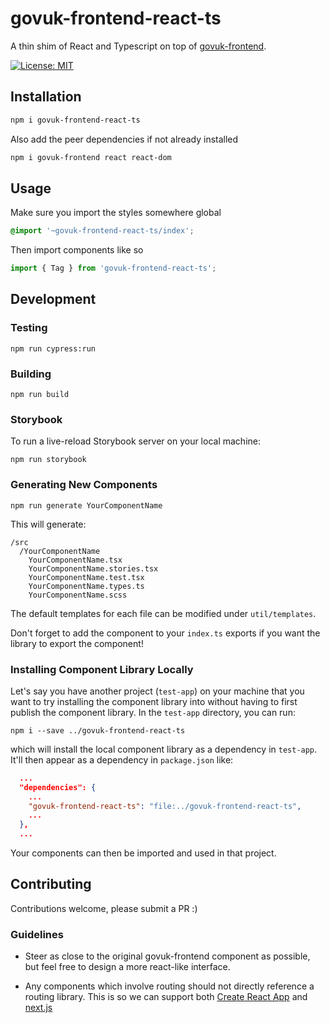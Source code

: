 # govuk-frontend-react-ts

A thin shim of React and Typescript on top of [govuk-frontend](https://github.com/alphagov/govuk-frontend).

[![License: MIT](https://img.shields.io/badge/License-MIT-green.svg)](https://opensource.org/licenses/MIT)

## Installation

```sh
npm i govuk-frontend-react-ts
```

Also add the peer dependencies if not already installed

```sh
npm i govuk-frontend react react-dom
```

## Usage

Make sure you import the styles somewhere global

```scss
@import '~govuk-frontend-react-ts/index';
```

Then import components like so

```ts
import { Tag } from 'govuk-frontend-react-ts';
```

## Development

### Testing

```
npm run cypress:run
```

### Building

```
npm run build
```

### Storybook

To run a live-reload Storybook server on your local machine:

```
npm run storybook
```

### Generating New Components

```
npm run generate YourComponentName
```

This will generate:

```
/src
  /YourComponentName
    YourComponentName.tsx
    YourComponentName.stories.tsx
    YourComponentName.test.tsx
    YourComponentName.types.ts
    YourComponentName.scss
```

The default templates for each file can be modified under `util/templates`.

Don't forget to add the component to your `index.ts` exports if you want the library to export the component!

### Installing Component Library Locally

Let's say you have another project (`test-app`) on your machine that you want to try installing the component library into without having to first publish the component library. In the `test-app` directory, you can run:

```
npm i --save ../govuk-frontend-react-ts
```

which will install the local component library as a dependency in `test-app`. It'll then appear as a dependency in `package.json` like:

```JSON
  ...
  "dependencies": {
    ...
    "govuk-frontend-react-ts": "file:../govuk-frontend-react-ts",
    ...
  },
  ...
```

Your components can then be imported and used in that project.

## Contributing

Contributions welcome, please submit a PR :)

### Guidelines

- Steer as close to the original govuk-frontend component as possible, but feel
  free to design a more react-like interface.

- Any components which involve routing should not directly reference a routing
  library. This is so we can support both
  [Create React App](https://create-react-app.dev) and
  [next.js](https://nextjs.org)
